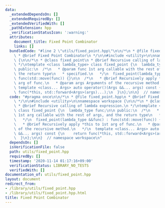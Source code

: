 ```yaml
---
data:
  _extendedDependsOn: []
  _extendedRequiredBy: []
  _extendedVerifiedWith: []
  _pathExtension: hpp
  _verificationStatusIcon: ':warning:'
  attributes:
    document_title: Fixed Point Combinator
    links: []
  bundledCode: "#line 2 \"utils/fixed_point.hpp\"\n\n/*\n * @file fixed_point.hpp\n\
    \ * @brief Fixed Point Combinator\n */\n\n#include <utility>\n\nnamespace workspace\
    \ {\n\n/*\n * @class fixed_point\n * @brief Recursive calling of lambda expression.\n\
    \ */\ntemplate <class lambda_type> class fixed_point {\n  lambda_type func;\n\n\
    \ public:\n  /*\n   * @param func 1st arg callable with the rest of args, and\
    \ the return type\n   * specified.\n   */\n  fixed_point(lambda_type &&func) :\
    \ func(std::move(func)) {}\n\n  /*\n   * @brief Recursively apply *this to 1st\
    \ arg of func.\n   * @param args Arguments of the recursive method.\n   */\n \
    \ template <class... Args> auto operator()(Args &&... args) const {\n    return\
    \ func(*this, std::forward<Args>(args)...);\n  }\n};\n\n}  // namespace workspace\n"
  code: "#pragma once\n\n/*\n * @file fixed_point.hpp\n * @brief Fixed Point Combinator\n\
    \ */\n\n#include <utility>\n\nnamespace workspace {\n\n/*\n * @class fixed_point\n\
    \ * @brief Recursive calling of lambda expression.\n */\ntemplate <class lambda_type>\
    \ class fixed_point {\n  lambda_type func;\n\n public:\n  /*\n   * @param func\
    \ 1st arg callable with the rest of args, and the return type\n   * specified.\n\
    \   */\n  fixed_point(lambda_type &&func) : func(std::move(func)) {}\n\n  /*\n\
    \   * @brief Recursively apply *this to 1st arg of func.\n   * @param args Arguments\
    \ of the recursive method.\n   */\n  template <class... Args> auto operator()(Args\
    \ &&... args) const {\n    return func(*this, std::forward<Args>(args)...);\n\
    \  }\n};\n\n}  // namespace workspace\n"
  dependsOn: []
  isVerificationFile: false
  path: utils/fixed_point.hpp
  requiredBy: []
  timestamp: '2020-11-14 01:17:16+09:00'
  verificationStatus: LIBRARY_NO_TESTS
  verifiedWith: []
documentation_of: utils/fixed_point.hpp
layout: document
redirect_from:
- /library/utils/fixed_point.hpp
- /library/utils/fixed_point.hpp.html
title: Fixed Point Combinator
---
```


